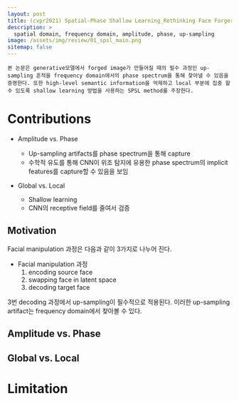 ```yaml
---
layout: post
title: (cvpr2021) Spatial-Phase Shallow Learning_Rethinking Face Forgery Detection in Frequency Domain
description: >
  spatial domain, frequency domain, amplitude, phase, up-sampling  
image: /assets/img/review/01_spsl_main.png
sitemap: false
---
```



```
본 논문은 generative모델에서 forged image가 만들어질 때의 필수 과정인 up-sampling 흔적을 frequency domain에서의 phase spectrum을 통해 찾아낼 수 있음을 증명한다. 또한 high-level semantic information을 억제하고 local 부분에 집중 할 수 있도록 shallow learning 방법을 사용하는 SPSL method를 주장한다.
```

# Contributions
- Amplitude vs. Phase
	- Up-sampling artifacts를 phase spectrum을 통해 capture
	- 수학적 유도를 통해 CNN이 위조 탐지에 유용한 phase spectrum의 implicit features를 capture할 수 있음을 보임

- Global vs. Local
	- Shallow learning
	- CNN의 receptive field를 줄여서 검증


## Motivation
Facial manipulation 과정은 다음과 같이 3가지로 나누어 진다.

<!-- <img src='' fig1. Facial manipulation progress > -->

- Facial manipulation 과정
	1. encoding source face
	2. swapping face in latent space
	3. decoding target face

3번 decoding 과정에서 up-sampling이 필수적으로 적용된다. 이러한 up-sampling artifact는 frequency domain에서 찾아볼 수 있다.


## Amplitude vs. Phase
## Global vs. Local
# Limitation